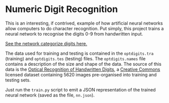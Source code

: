 # Numeric Digit Recognition

This is an interesting, if contrived, example of how artificial neural 
networks allow computers to do character recognition. Put simply, this
project trains a neural network to recognise the digits 0-9 from 
handwritten input.

[See the network categorize digits here.](./web/index.html)

The data used for training and testing is contained in the 
`optdigits.tra` (training) and `optdigits.tes` (testing) files. The
`optdigits.names` file contains a description of the size and shape of
the data. The source of this data is the 
[Optical Recognition of Handwritten Digits](https://archive.ics.uci.edu/dataset/80/optical+recognition+of+handwritten+digits),
a [Creative Commons](https://creativecommons.org/licenses/by/4.0/legalcode)
licensed dataset containing 5620 images pre-organised into training and
testing sets.

Just run the `train.py` script to emit a JSON representation of the
trained neural network (saved as the file, `nn.json`).